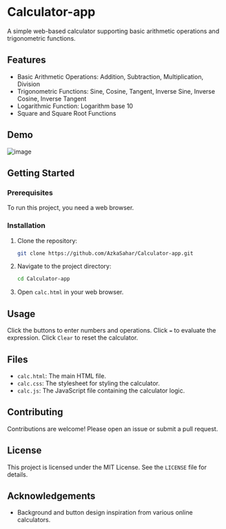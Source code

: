# Calculator-app

A simple web-based calculator supporting basic arithmetic operations and trigonometric functions.

## Features

- Basic Arithmetic Operations: Addition, Subtraction, Multiplication, Division
- Trigonometric Functions: Sine, Cosine, Tangent, Inverse Sine, Inverse Cosine, Inverse Tangent
- Logarithmic Function: Logarithm base 10
- Square and Square Root Functions

## Demo

![image](https://github.com/user-attachments/assets/4849f862-faad-4b33-bad3-2109dfefc2b6)


## Getting Started

### Prerequisites

To run this project, you need a web browser.

### Installation

1. Clone the repository:
    ```bash
    git clone https://github.com/AzkaSahar/Calculator-app.git
    ```
2. Navigate to the project directory:
    ```bash
    cd Calculator-app
    ```
3. Open `calc.html` in your web browser.

## Usage

Click the buttons to enter numbers and operations. Click `=` to evaluate the expression. Click `Clear` to reset the calculator.

## Files

- `calc.html`: The main HTML file.
- `calc.css`: The stylesheet for styling the calculator.
- `calc.js`: The JavaScript file containing the calculator logic.

## Contributing

Contributions are welcome! Please open an issue or submit a pull request.

## License

This project is licensed under the MIT License. See the `LICENSE` file for details.

## Acknowledgements

- Background and button design inspiration from various online calculators.
